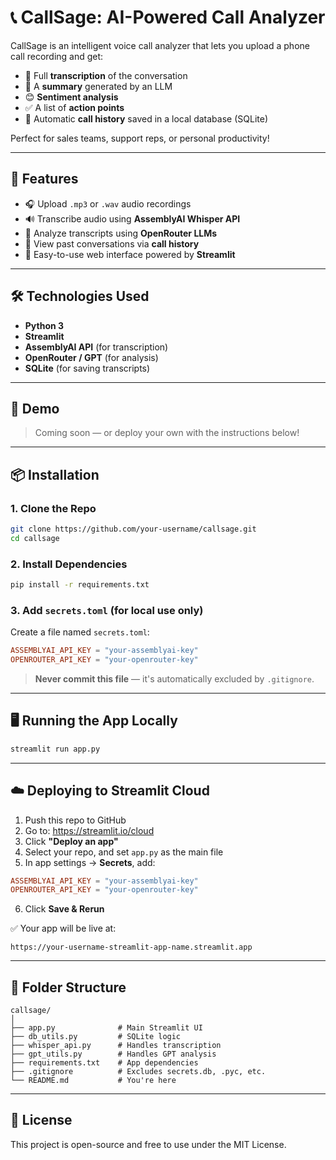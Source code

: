 # 📞 CallSage: AI-Powered Call Analyzer

CallSage is an intelligent voice call analyzer that lets you upload a phone call recording and get:

- 📄 Full **transcription** of the conversation
- 📌 A **summary** generated by an LLM
- 😊 **Sentiment analysis**
- ✅ A list of **action points**
- 💾 Automatic **call history** saved in a local database (SQLite)

Perfect for sales teams, support reps, or personal productivity!

---

## 🚀 Features

- 🎧 Upload `.mp3` or `.wav` audio recordings
- 🔊 Transcribe audio using **AssemblyAI Whisper API**
- 🧠 Analyze transcripts using **OpenRouter LLMs**
- 📂 View past conversations via **call history**
- 📝 Easy-to-use web interface powered by **Streamlit**

---

## 🛠 Technologies Used

- **Python 3**
- **Streamlit**
- **AssemblyAI API** (for transcription)
- **OpenRouter / GPT** (for analysis)
- **SQLite** (for saving transcripts)

---

## 🧪 Demo

> Coming soon — or deploy your own with the instructions below!

---

## 📦 Installation

### 1. Clone the Repo

```bash
git clone https://github.com/your-username/callsage.git
cd callsage
```

### 2. Install Dependencies

```bash
pip install -r requirements.txt
```

### 3. Add `secrets.toml` (for local use only)

Create a file named `secrets.toml`:

```toml
ASSEMBLYAI_API_KEY = "your-assemblyai-key"
OPENROUTER_API_KEY = "your-openrouter-key"
```

> **Never commit this file** — it's automatically excluded by `.gitignore`.

---

## 🖥️ Running the App Locally

```bash
streamlit run app.py
```

---

## ☁️ Deploying to Streamlit Cloud

1. Push this repo to GitHub
2. Go to: https://streamlit.io/cloud
3. Click **"Deploy an app"**
4. Select your repo, and set `app.py` as the main file
5. In app settings → **Secrets**, add:

```toml
ASSEMBLYAI_API_KEY = "your-assemblyai-key"
OPENROUTER_API_KEY = "your-openrouter-key"
```

6. Click **Save & Rerun**

✅ Your app will be live at:

```
https://your-username-streamlit-app-name.streamlit.app
```

---

## 📂 Folder Structure

```
callsage/
│
├── app.py              # Main Streamlit UI
├── db_utils.py         # SQLite logic
├── whisper_api.py      # Handles transcription
├── gpt_utils.py        # Handles GPT analysis
├── requirements.txt    # App dependencies
├── .gitignore          # Excludes secrets.db, .pyc, etc.
└── README.md           # You're here
```

---

## 📜 License

This project is open-source and free to use under the MIT License.
